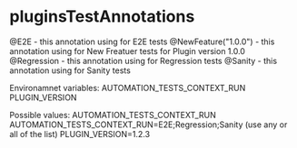 # pluginsTestAnnotations
@E2E - this annotation using for E2E tests
@NewFeature("1.0.0") - this annotation using for New Freatuer tests for Plugin version 1.0.0
@Regression - this annotation using for Regression tests
@Sanity - this annotation using for Sanity tests

Environamnet variables:
AUTOMATION_TESTS_CONTEXT_RUN
PLUGIN_VERSION

Possible values:
AUTOMATION_TESTS_CONTEXT_RUN
AUTOMATION_TESTS_CONTEXT_RUN=E2E;Regression;Sanity (use any or all of the list)
PLUGIN_VERSION=1.2.3
